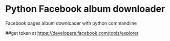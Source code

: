# Python Facebook album downloader
Facebook pages album downloader with python commandline

##get token at
https://developers.facebook.com/tools/explorer
